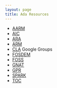```yaml
---
layout: page
title: Ada Resources
---
```


- [AARM]()
- [AIC](http://www.adaic.com/)
- [ARA](http://www.adaic.org/community/)
- [ARM]()
- [CLA](https://groups.google.com/g/comp.lang.ada) Google Groups
- [FOSDEM](/ada/fosdem/)
- [FOSS](/ada/foss/)
- [GNAT](/ada/man/gnat/)
- [GPR](http://docs.adacore.com/live/wave/gprbuild/html/gprbuild_ug/gprbuild_ug.html)
- [SPARK](/ada/spark/)
- [TOC](/ada/toc/)
